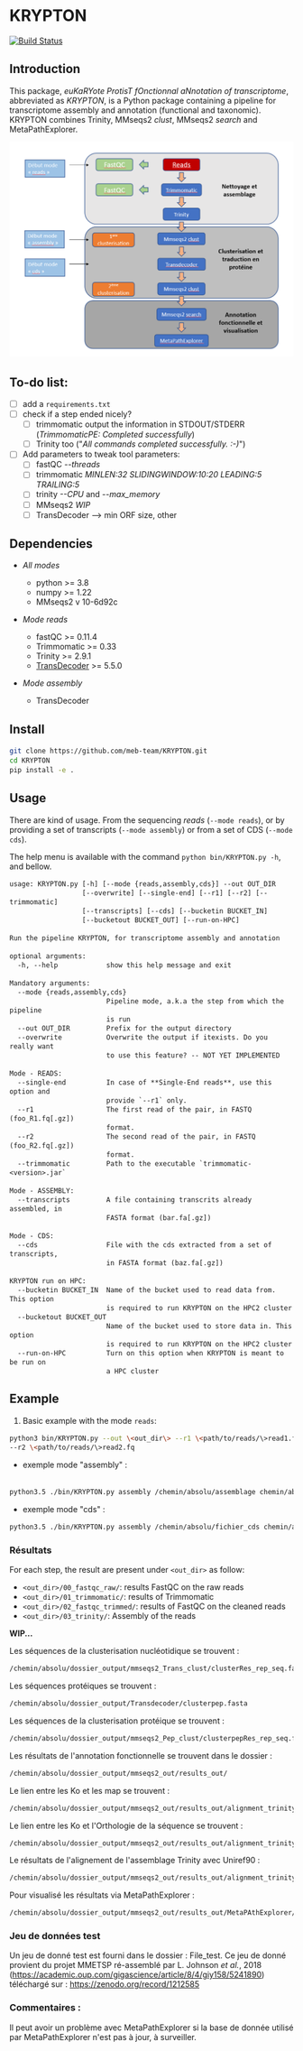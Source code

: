 # KRYPTON

[![Build Status](https://github.com/meb-team/CRYPTON.git)](https://github.com/meb-team/CRYPTON)

## Introduction

This package, _euKaRYote ProtisT fOnctionnal aNnotation of transcriptome_,
abbreviated as _KRYPTON_, is a Python package containing a pipeline for
transcriptome assembly and annotation (functional and taxonomic).  
KRYPTON combines Trinity, MMseqs2 _clust_, MMseqs2 _search_ and MetaPathExplorer.

![Workflow KRYPTON](ressources/Workflow_KRYPTON.PNG)

## To-do list:

- [ ] add a `requirements.txt`
- [ ] check if a step ended nicely?
    - [ ] trimmomatic output the information in STDOUT/STDERR
        (_TrimmomaticPE: Completed successfully_)
    - [ ] Trinity too ("_All commands completed successfully. :-)_")
- [ ] Add parameters to tweak tool parameters:
    - [ ] fastQC _--threads_
    - [ ] trimmomatic _MINLEN:32 SLIDINGWINDOW:10:20 LEADING:5 TRAILING:5_
    - [ ] trinity _--CPU_ and _--max_memory_
    - [ ] MMseqs2 _WIP_
    - [ ] TransDecoder --> min ORF size, other

## Dependencies
- _All modes_
    - python >= 3.8
    - numpy >= 1.22
    - MMseqs2 v 10-6d92c

- _Mode reads_
    - fastQC >= 0.11.4
    - Trimmomatic >= 0.33
    - Trinity >= 2.9.1
    - [TransDecoder](https://github.com/TransDecoder/TransDecoder) >= 5.5.0

- _Mode assembly_
    - TransDecoder

## Install

```sh
git clone https://github.com/meb-team/KRYPTON.git
cd KRYPTON
pip install -e .
```

## Usage

There are kind of usage. From the sequencing _reads_ (`--mode reads`), or by
providing a set of transcripts (`--mode assembly`) or from a set of CDS (`--mode cds`).

The help menu is available with the command `python bin/KRYPTON.py -h`, and bellow.

```text
usage: KRYPTON.py [-h] [--mode {reads,assembly,cds}] --out OUT_DIR
                  [--overwrite] [--single-end] [--r1] [--r2] [--trimmomatic]
                  [--transcripts] [--cds] [--bucketin BUCKET_IN]
                  [--bucketout BUCKET_OUT] [--run-on-HPC]

Run the pipeline KRYPTON, for transcriptome assembly and annotation

optional arguments:
  -h, --help            show this help message and exit

Mandatory arguments:
  --mode {reads,assembly,cds}
                        Pipeline mode, a.k.a the step from which the pipeline
                        is run
  --out OUT_DIR         Prefix for the output directory
  --overwrite           Overwrite the output if itexists. Do you really want
                        to use this feature? -- NOT YET IMPLEMENTED

Mode - READS:
  --single-end          In case of **Single-End reads**, use this option and
                        provide `--r1` only.
  --r1                  The first read of the pair, in FASTQ (foo_R1.fq[.gz])
                        format.
  --r2                  The second read of the pair, in FASTQ (foo_R2.fq[.gz])
                        format.
  --trimmomatic         Path to the executable `trimmomatic-<version>.jar`

Mode - ASSEMBLY:
  --transcripts         A file containing transcrits already assembled, in
                        FASTA format (bar.fa[.gz])

Mode - CDS:
  --cds                 File with the cds extracted from a set of transcripts,
                        in FASTA format (baz.fa[.gz])

KRYPTON run on HPC:
  --bucketin BUCKET_IN  Name of the bucket used to read data from. This option
                        is required to run KRYPTON on the HPC2 cluster
  --bucketout BUCKET_OUT
                        Name of the bucket used to store data in. This option
                        is required to run KRYPTON on the HPC2 cluster
  --run-on-HPC          Turn on this option when KRYPTON is meant to be run on
                        a HPC cluster
```

## Example

1. Basic example with the mode `reads`:

```bash
python3 bin/KRYPTON.py --out \<out_dir\> --r1 \<path/to/reads/\>read1.fq \
--r2 \<path/to/reads/\>read2.fq
```

- exemple mode "assembly" :

```bash

python3.5 ./bin/KRYPTON.py assembly /chemin/absolu/assemblage chemin/absolu/output
```

- exemple mode "cds" :

```bash
python3.5 ./bin/KRYPTON.py assembly /chemin/absolu/fichier_cds chemin/absolu/output
```

### Résultats

For each step, the result are present under `<out_dir>` as follow:
- `<out_dir>/00_fastqc_raw/`: results FastQC on the raw reads
- `<out_dir>/01_trimmomatic/`: results of Trimmomatic
- `<out_dir>/02_fastqc_trimmed/`: results of FastQC on the cleaned reads
- `<out_dir>/03_trinity/`: Assembly of the reads

__WIP...__

Les séquences de la clusterisation nucléotidique se trouvent :

```sh
/chemin/absolu/dossier_output/mmseqs2_Trans_clust/clusterRes_rep_seq.fasta
```

Les séquences protéiques se trouvent :

```sh
/chemin/absolu/dossier_output/Transdecoder/clusterpep.fasta
```

Les séquences de la clusterisation protéique se trouvent :

```sh
/chemin/absolu/dossier_output/mmseqs2_Pep_clust/clusterpepRes_rep_seq.fasta
```

Les résultats de l'annotation fonctionnelle se trouvent dans le dossier :


```sh
/chemin/absolu/dossier_output/mmseqs2_out/results_out/
```

Le lien entre les Ko et les map se trouvent :

```sh
/chemin/absolu/dossier_output/mmseqs2_out/results_out/alignment_trinity_ko_map.tsv
```

Le lien entre les Ko et l'Orthologie de la séquence se trouvent :

```sh
/chemin/absolu/dossier_output/mmseqs2_out/results_out/alignment_trinity_ko_ortho.tsv
```

Le résultats de l'alignement de l'assemblage Trinity avec Uniref90 :

```sh
/chemin/absolu/dossier_output/mmseqs2_out/results_out/alignment_trinity_Uniref90_sorted.tsv
```

Pour visualisé les résultats via MetaPathExplorer :

```sh
/chemin/absolu/dossier_output/mmseqs2_out/results_out/MetaPAthExplorer/
```

### Jeu de données test

Un jeu de donné test est fourni dans le dossier : File_test.
Ce jeu de donné provient du projet MMETSP ré-assemblé par L. Johnson _et al._, 2018 (https://academic.oup.com/gigascience/article/8/4/giy158/5241890)
téléchargé sur : https://zenodo.org/record/1212585


### Commentaires :


Il peut avoir un problème avec MetaPathExplorer si la base de donnée utilisé par MetaPathExplorer n'est pas à jour, à surveiller.
